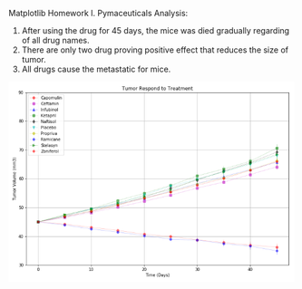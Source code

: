 Matplotlib Homework 
I. Pymaceuticals Analysis:
  1. After using the drug for 45 days, the mice was died gradually regarding of all drug  names.
  2. There are only two drug proving positive effect that reduces the size of tumor.
  3. All drugs cause the metastatic for mice.  
  
  ![](Images/Tumorrespond.png)
  
